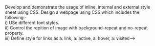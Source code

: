 Develop and demonstrate the usage of inline, internal and external style sheet using CSS. Design a webpage using CSS which includes the following:-<br> 
i) USe different font styles.<br> 
ii) Control the repition of image with background-repeat and no-repeat property.<br> 
iii) Define style for links as a: link, a: active, a: hover, a: visited-->
